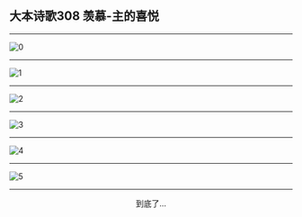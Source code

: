 
## 大本诗歌308 羡慕-主的喜悦
        
<div id="aplayer0"></div>

---

<img alt="0" data-original="/data/d0308/0">

---

<img alt="1" data-original="/data/d0308/1">

---

<img alt="2" data-original="/data/d0308/2">

---

<img alt="3" data-original="/data/d0308/3">

---

<img alt="4" data-original="/data/d0308/4">

---

<img alt="5" data-original="/data/d0308/5">

---

<p style="text-align: center">到底了...</p>

<script src="/js/dist-view.js"></script>

<script>
MAIN.id = 'd0308';
        
const ap0 = new APlayer({
    container: document.getElementById('aplayer0'),
    volume: 1,
    loop: 'none',
    preload: 'none',
    audio: [{
        name: '大本诗歌308.mp3',
        artist: '大本诗歌',
        url: 'https://res.wx.qq.com/voice/getvoice?mediaid=MzI0NTk3MDM5M18yMjQ3NDkxMzMz',
        cover: '/favicon'
    }]
});
</script>
